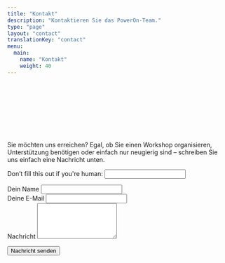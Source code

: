 ```yaml
---
title: "Kontakt"
description: "Kontaktieren Sie das PowerOn-Team."
type: "page"
layout: "contact"
translationKey: "contact"
menu:
  main:
    name: "Kontakt"
    weight: 40
---
```


<div class="container" style="padding-top: 120px; max-width: 800px;">

<p>Sie möchten uns erreichen? Egal, ob Sie einen Workshop organisieren, Unterstützung benötigen oder einfach nur neugierig sind – schreiben Sie uns einfach eine Nachricht unten.</p>

<form name="contact-de" method="POST" data-netlify="true" netlify-honeypot="bot-field"  action="/de/danke" netlify>
  <input type="hidden" name="form-name" value="contact-de" />
  <p class="d-none">
    <label>Don’t fill this out if you're human: <input name="bot-field" /></label>
  </p>

  <div class="form-group">
    <label for="name">Dein Name</label>
    <input class="form-control" type="text" name="name" id="name" required />
  </div>

  <div class="form-group">
    <label for="email">Deine E-Mail</label>
    <input class="form-control" type="email" name="email" id="email" required />
  </div>

  <div class="form-group">
    <label for="message">Nachricht</label>
    <textarea class="form-control" name="message" id="message" rows="5" required></textarea>
  </div>

  <button class="btn btn-primary mt-3" type="submit">Nachricht senden</button>
</form>
</div>